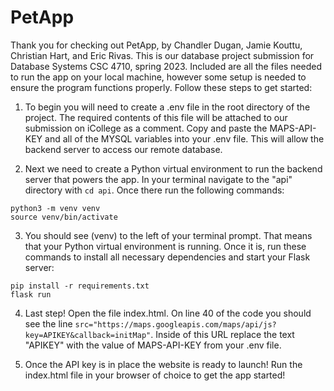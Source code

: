# PetApp

Thank you for checking out PetApp, by Chandler Dugan, Jamie Kouttu, Christian Hart, and Eric Rivas. This is our database project submission for Database Systems CSC 4710, spring 2023. Included are all the files needed to run the app on your local machine, however some setup is needed to ensure the program functions properly. Follow these steps to get started:

1. To begin you will need to create a .env file in the root directory of the project. The required contents of this file will be attached to our submission on iCollege as a comment. Copy and paste the MAPS-API-KEY and all of the MYSQL variables into your .env file. This will allow the backend server to access our remote database.

2. Next we need to create a Python virtual environment to run the backend server that powers the app. In your terminal navigate to the "api" directory with `cd api`. Once there run the following commands:
```
python3 -m venv venv
source venv/bin/activate
```

3. You should see (venv) to the left of your terminal prompt. That means that your Python virtual environment is running. Once it is, run these commands to install all necessary dependencies and start your Flask server:
```
pip install -r requirements.txt
flask run
```

4. Last step! Open the file index.html. On line 40 of the code you should see the line `src="https://maps.googleapis.com/maps/api/js?key=APIKEY&callback=initMap"`. Inside of this URL replace the text "APIKEY" with the value of MAPS-API-KEY from your .env file.

5. Once the API key is in place the website is ready to launch! Run the index.html file in your browser of choice to get the app started!
